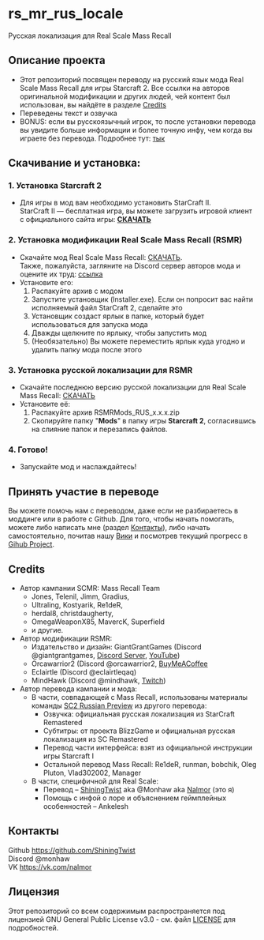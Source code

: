 # rs\_mr\_rus_locale  
Русская локализация для Real Scale Mass Recall  


## Описание проекта  

+ Этот репозиторий посвящен переводу на русский язык мода Real Scale Mass Recall для игры Starcraft 2. Все ссылки на авторов оригинальной модификации и других людей, чей контент был использован, вы найдёте в разделе [Credits](https://github.com/ShiningTwist/rs_mr_rus_locale/tree/main#credits)  
+ Переведены текст и озвучка  
+ BONUS: если вы русскоязычный игрок, то после установки перевода вы увидите больше информации и более точную инфу, чем когда вы играете без перевода. Подробнее тут: [тык](https://github.com/ShiningTwist/rs_mr_rus_locale/wiki#важное-предупреждение)  


## Скачивание и установка:  

### 1. Установка Starcraft 2  
+ Для игры в мод вам необходимо установить StarCraft II.  
  StarCraft II — бесплатная игра, вы можете загрузить игровой клиент с официального сайта игры: [**СКАЧАТЬ**](https://starcraft2.blizzard.com/)  

### 2. Установка модификации Real Scale Mass Recall (RSMR)   
+ Скачайте мод Real Scale Mass Recall: [СКАЧАТЬ](https://drive.google.com/drive/folders/1PwvujsEzCTnpe642MrFnImB1U1ZjozKw?usp=drive_link).   
  Также, пожалуйста, загляните на Discord сервер авторов мода и оцените их труд: [ссылка](https://discord.com/invite/UCDyZyr6gg)  
+ Установите его:    
    1. Распакуйте архив с модом  
    2. Запустите установщик (Installer.exe). Если он попросит вас найти исполняемый файл StarCraft 2, сделайте это   
    3. Установщик создаст ярлык в папке, который будет использоваться для запуска мода  
    4. Дважды щелкните по ярлыку, чтобы запустить мод    
    5. (Необязательно) Вы можете переместить ярлык куда угодно и удалить папку мода после этого  

### 3. Установка русской локализации для RSMR  
+ Скачайте последнюю версию русской локализации для Real Scale Mass Recall: [СКАЧАТЬ](https://github.com/ShiningTwist/rs_mr_rus_locale/releases/latest)  
+ Установите её:  
    1. Распакуйте архив RSMRMods_RUS_x.x.x.zip    
    2. Скопируйте папку "**Mods**" в папку игры **Starcraft 2**, согласившись на слияние папок и перезапись файлов.  

### 4. Готово!  
+ Запускайте мод и наслаждайтесь!  


## Принять участие в переводе  

Вы можете помочь нам с переводом, даже если не разбираетесь в моддинге или в работе с Github. Для того, чтобы начать помогать, можете либо написать мне (раздел [Контакты](https://github.com/ShiningTwist/rs_mr_rus_locale/tree/main#%D0%BA%D0%BE%D0%BD%D1%82%D0%B0%D0%BA%D1%82%D1%8B)), либо начать самостоятельно, почитав нашу [Вики](https://github.com/ShiningTwist/rs_mr_rus_locale/wiki) и посмотрев текущий прогресс в [Gihub Project](https://github.com/users/ShiningTwist/projects/5).  


## Credits  

* Автор кампании SCMR: Mass Recall Team    
    - Jones, Telenil, Jimm, Gradius,   
    - Ultraling, Kostyarik, Re1deR,  
    - herdal8, christdaugherty,   
    - OmegaWeaponX85, MavercK, Superfield   
    - и другие.  
* Автор модификации RSMR:  
    - Издательство и дизайн: GiantGrantGames (Discord @giantgrantgames, [Discord Server](https://discord.gg/HhveQqvb), [YouTube](https://www.youtube.com/watch?v=mzjbcoFP5hQ&list=PLWIRRgIfniFvhxfkFjhXqar0hDg6S281b))    
    - Orcawarrior2 (Discord @orcawarrior2, [BuyMeACoffee](https://www.buymeacoffee.com/Orcawarrior2)  
    - Eclairtle (Discord @eclairtleqaq)    
    - MindHawk (Discord @mindhawk, [Twitch](https://www.twitch.tv/lemindhawk))    
* Автор перевода кампании и мода:  
  + В части, совпадающей с Mass Recall, использованы материалы команды [SC2 Russian Preview](https://sc2ruspreview.blogspot.com/p/mass-recall.html) из другого перевода:  
      * Озвучка: официальная русская локализация из StarCraft Remastered  
      * Субтитры: от проекта BlizzGame и официальная русская локализация из SC Remastered  
      * Перевод части интерфейса: взят из официальной инструкции игры Starcraft I  
      * Остальной перевод Mass Recall: Re1deR, runman, bobchik, Oleg Pluton, Vlad302002, Manager  
   + В части, специфичной для Real Scale:  
      * Перевод – [ShiningTwist](https://github.com/ShiningTwist) aka @Monhaw aka [Nalmor](https://vk.com/nalmor)  (это я)  
      * Помощь с инфой о лоре и объяснением геймплейных особенностей – Ankelesh  
    

## Контакты  
Github https://github.com/ShiningTwist   
Discord @monhaw  
VK https://vk.com/nalmor  

## Лицензия  

Этот репозиторий со всем содержимым распространяется под лицензией GNU General Public License v3.0 - см. файл [LICENSE](LICENSE) для подробностей.  


